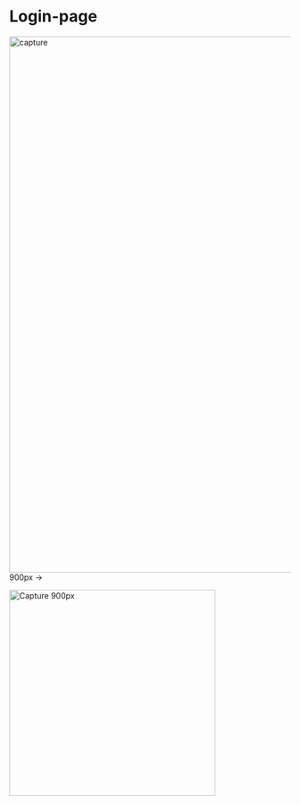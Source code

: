 # Login-page


<img width="960" alt="capture" src="https://github.com/terrielama/Login-page/assets/60408333/ba33098e-7e3f-40e9-8ae7-6a756cc753e7"> 900px ->


<img width="369" alt="Capture 900px" src="https://github.com/terrielama/Login-page/assets/60408333/630c5203-290b-4757-82d4-7f9bbc2f8ad1">

